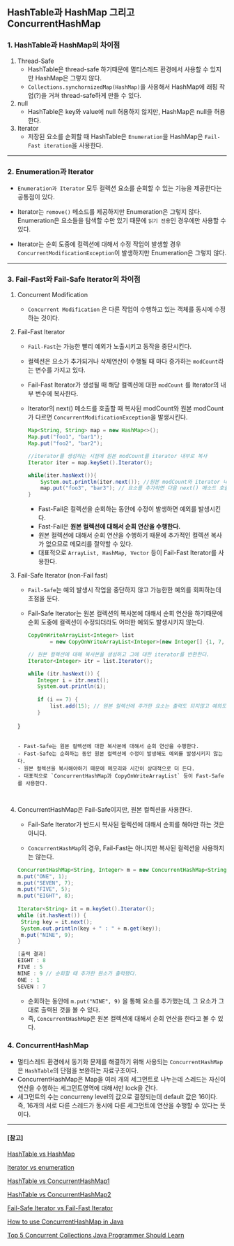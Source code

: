 ## HashTable과 HashMap 그리고 ConcurrentHashMap

### 1. HashTable과 HashMap의 차이점

1. Thread-Safe
   - HashTable은 thread-safe 하기때문에 멀티스레드 환경에서 사용할 수 있지만 HashMap은 그렇지 않다.
   - `Collections.synchornizedMap(HashMap)`을 사용해서 HashMap에 래핑 작업(?)을 거쳐 thread-safe하게 만들 수 있다.
2. null
   - HashTable은 key와 value에 null 허용하지 않지만, HashMap은 null을 허용한다.
3. Iterator
   - 저장된 요소를 순회할 때 HashTable은 `Enumeration`을 HashMap은 `Fail-Fast iteration`을 사용한다.

---

### 2. Enumeration과 Iterator

- `Enumeration과 Iterator` 모두 컬렉션 요소를 순회할 수 있는 기능을 제공한다는 공통점이 있다.

- Iterator는 `remove()` 메소드를 제공하지만 Enumeration은 그렇지 않다. Enumeration은 요소들을 탐색할 수만 있기 때문에 `읽기 전용`인 경우에만 사용할 수 있다.
- Iterator는 순회 도중에 컬렉션에 대해서 수정 작업이 발생할 경우 `ConcurrentModificationException`이 발생하지만 Enumeration은 그렇지 않다.



---

### 3. Fail-Fast와 Fail-Safe Iterator의 차이점

1. Concurrent Modification
   - `Concurrent Modification` 은 다른 작업이 수행하고 있는 객체를 동시에 수정하는 것이다.
2. Fail-Fast Iterator

   - `Fail-Fast`는 가능한 빨리 예외가 노출시키고 동작을 중단시킨다.

   - 컬렉션은 요소가 추가되거나 삭제연산이 수행될 때 마다 증가하는 `modCount`라는 변수를 가지고 있다.

   - Fail-Fast Iterator가 생성될 때 해당 컬렉션에 대한 `modCount` 를 Iterator의 내부 변수에 복사한다.

   - Iterator의 next() 메소드를 호출할 때 복사된 modCount와 원본 modCount가 다르면 `ConcurrentModificationException`을 발생시킨다.

     ```java
     Map<String, String> map = new HashMap<>();
     Map.put("foo1", "bar1");
     Map.put("foo2", "bar2");
     
     //iterator를 생성하는 시점에 원본 modCount를 iterator 내부로 복사
     Iterator iter = map.keySet().Iterator(); 
     
     while(iter.hasNext()){
         System.out.println(iter.next()); //원본 modCount와 iterator 내부 modCount를 비교
         map.put("foo3", "bar3"); // 요소를 추가하면 다음 next() 메소드 호출시 예외를 발생시킴
     }
     ```
     - Fast-Fail은 컬렉션을 순회하는 동안에 수정이 발생하면 예외를 발생시킨다.
     - Fast-Fail은 **원본 컬렉션에 대해서 순회 연산을 수행한다.**
     - 원본 컬렉션에 대해서 순회 연산을 수행하기 때문에 추가적인 컬렉션 복사가 없으므로 메모리를 절약할 수 있다.
     - 대표적으로 `ArrayList, HashMap, Vector` 등이 Fail-Fast Iterator를 사용한다.

   

3. Fail-Safe Iterator (non-Fail fast)

   - `Fail-Safe`는 예외 발생시 작업을 중단하지 않고 가능한한 예외를 회피하는데 초점을 둔다.

   - Fail-Safe Iterator는 원본 컬렉션의 복사본에 대해서 순회 연산을 하기때문에 순회 도중에 컬렉션이 수정되더라도 어떠한 예외도 발생시키지 않는다.

     ```java
     CopyOnWriteArrayList<Integer> list 
     		= new CopyOnWriteArrayList<Integer>(new Integer[] {1, 7, 9, 11});
     
     // 원본 컬렉션에 대해 복사본을 생성하고 그에 대한 iterator를 반환한다.
     Iterator<Integer> itr = list.Iterator();
     
     while (itr.hasNext()) {
     	Integer i = itr.next();
     	System.out.println(i);
         
     	if (i == 7) {
     		list.add(15); // 원본 컬렉션에 추가한 요소는 출력도 되지않고 예외도 발생하지 않는다. 
     	}
   }
     ```
     
     - Fast-Safe는 원본 컬렉션에 대한 복사본에 대해서 순회 연산을 수행한다.
     - Fast-Safe는 순회하는 동안 원본 컬렉션에 수정이 발생해도 예외를 발생시키지 않는다.
   - 원본 컬렉션을 복사해야하기 때문에 메모리와 시간이 상대적으로 더 든다.
     - 대표적으로 `ConcurrentHashMap과 CopyOnWriteArrayList` 등이 Fast-Safe를 사용한다.
     
     

4. ConcurrentHashMap은 Fail-Safe이지만, 원본 컬렉션을 사용한다.

   - Fail-Safe Iterator가 반드시 복사된 컬렉션에 대해서 순회를 해야만 하는 것은 아니다.

   - `ConcurrentHashMap`의 경우, Fail-Fast는 아니지만 복사된 컬렉션을 사용하지는 않는다.

   ```java
   ConcurrentHashMap<String, Integer> m = new ConcurrentHashMap<String, Integer>();
   m.put("ONE", 1);
   m.put("SEVEN", 7);
   m.put("FIVE", 5);
   m.put("EIGHT", 8);
   		
   Iterator<String> it = m.keySet().Iterator();
   while (it.hasNext()) {
   	String key = it.next();
   	System.out.println(key + " : " + m.get(key));
   	m.put("NINE", 9);
   }
   ```

   ```java
   [출력 결과]
   EIGHT : 8
   FIVE : 5
   NINE : 9 // 순회할 때 추가한 원소가 출력됐다.
   ONE : 1
   SEVEN : 7
   ```

   - 순회하는 동안에 `m.put("NINE", 9)` 을 통해 요소를 추가했는데, 그 요소가 그대로 출력된 것을 볼 수 있다.
   - 즉, `ConcurrentHashMap`은 원본 컬렉션에 대해서 순회 연산을 한다고 볼 수 있다.

### 4. ConcurrentHashMap

- 멀티스레드 환경에서 동기화 문제를 해결하기 위해 사용되는 `ConcurrentHashMap`은 `HashTable`의 단점을 보완하는 자료구조이다.
- ConcurrentHashMap은 Map을 여러 개의 세그먼트로 나누는데 스레드는 자신이 연산을 수행하는 세그먼트영역에 대해서만 lock을 건다. 
- 세그먼트의 수는 concurreny level의 값으로 결정되는데 default 값은 16이다. 즉, 16개의 서로 다른 스레드가 동시에 다른 세그먼트에 연산을 수행할 수 있다는 뜻이다.

---

#### [참고]

[HashTable vs HashMap](https://javarevisited.blogspot.com/2010/10/difference-between-hashmap-and.html#axzz7P1jjk33X)

[Iterator vs enumeration](https://javarevisited.blogspot.com/2010/10/what-is-difference-between-enumeration.html)

[HashTable vs ConcurrentHashMap1](https://roynus.tistory.com/672)

[HashTable vs ConcurrentHashMap2](http://javarevisited.blogspot.sg/2011/04/difference-between-concurrenthashmap.html)

[Fail-Safe Iterator vs Fail-Fast Iterator](https://www.javatpoint.com/fail-fast-and-fail-safe-Iterator-in-java)

[How to use ConcurrentHashMap in Java](https://javarevisited.blogspot.com/2013/02/concurrenthashmap-in-java-example-tutorial-working.html#axzz7P1jjk33X)

[Top 5 Concurrent Collections Java Programmer Should Learn](https://javarevisited.blogspot.com/2013/02/concurrent-collections-from-jdk-56-java-example-tutorial.html#axzz7P1jjk33X)